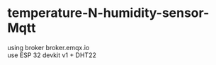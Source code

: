 # temperature-N-humidity-sensor-Mqtt
using broker broker.emqx.io <br>
use ESP 32 devkit v1 + DHT22 
